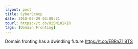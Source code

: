 ```yaml
---
layout: post
title: CyberScoop
date: 2018-07-29 03:00:21
tourl: https://t.co/UiSN102kIR
tags: [Domain Fronting]
---
```

Domain fronting has a dwindling future https://t.co/EBRaZ1l8TS